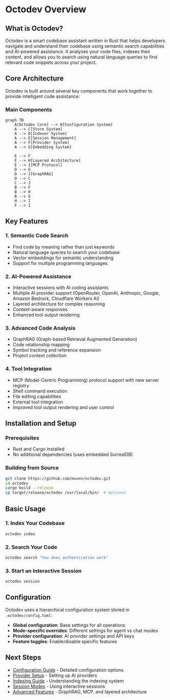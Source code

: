 # Octodev Overview

## What is Octodev?

Octodev is a smart codebase assistant written in Rust that helps developers navigate and understand their codebase using semantic search capabilities and AI-powered assistance. It analyzes your code files, indexes their content, and allows you to search using natural language queries to find relevant code snippets across your project.

## Core Architecture

Octodev is built around several key components that work together to provide intelligent code assistance:

### Main Components

```mermaid
graph TB
    A[Octodev Core] --> B[Configuration System]
    A --> C[Store System] 
    A --> D[Indexer System]
    A --> E[Session Management]
    A --> F[Provider System]
    A --> G[Embedding System]
    
    E --> F
    E --> H[Layered Architecture]
    E --> I[MCP Protocol]
    D --> G
    D --> J[GraphRAG]
    D --> C
    C --> J
    B --> F
    B --> H
    B --> G
    H --> I
    F --> I
```

## Key Features

### 1. Semantic Code Search
- Find code by meaning rather than just keywords
- Natural language queries to search your codebase
- Vector embeddings for semantic understanding
- Support for multiple programming languages

### 2. AI-Powered Assistance
- Interactive sessions with AI coding assistants
- Multiple AI provider support (OpenRouter, OpenAI, Anthropic, Google, Amazon Bedrock, Cloudflare Workers AI)
- Layered architecture for complex reasoning
- Context-aware responses
- Enhanced tool output rendering

### 3. Advanced Code Analysis
- GraphRAG (Graph-based Retrieval Augmented Generation)
- Code relationship mapping
- Symbol tracking and reference expansion
- Project context collection

### 4. Tool Integration
- MCP (Model-Centric Programming) protocol support with new server registry
- Shell command execution
- File editing capabilities
- External tool integration
- Improved tool output rendering and user control

## Installation and Setup

### Prerequisites
- Rust and Cargo installed
- No additional dependencies (uses embedded SurrealDB)

### Building from Source
```bash
git clone https://github.com/muvon/octodev.git
cd octodev
cargo build --release
cp target/release/octodev /usr/local/bin/  # Optional
```

## Basic Usage

### 1. Index Your Codebase
```bash
octodev index
```

### 2. Search Your Code
```bash
octodev search "how does authentication work"
```

### 3. Start an Interactive Session
```bash
octodev session
```

## Configuration

Octodev uses a hierarchical configuration system stored in `.octodev/config.toml`:

- **Global configuration**: Base settings for all operations
- **Mode-specific overrides**: Different settings for agent vs chat modes
- **Provider configuration**: AI provider settings and API keys
- **Feature toggles**: Enable/disable specific features

## Next Steps

- [Configuration Guide](./02-configuration.md) - Detailed configuration options
- [Provider Setup](./03-providers.md) - Setting up AI providers
- [Indexing Guide](./04-indexing.md) - Understanding the indexing system
- [Session Modes](./05-sessions.md) - Using interactive sessions
- [Advanced Features](./06-advanced.md) - GraphRAG, MCP, and layered architecture